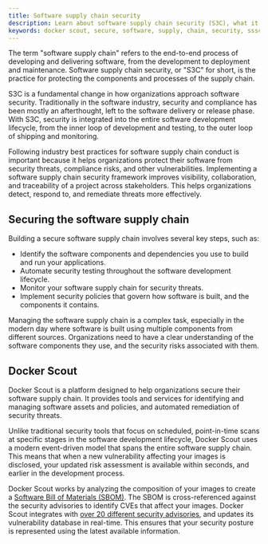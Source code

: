 ```yaml
---
title: Software supply chain security
description: Learn about software supply chain security (S3C), what it means, and why it is important.
keywords: docker scout, secure, software, supply, chain, security, sssc, sscs, s3c
---
```


The term "software supply chain" refers to the end-to-end process of developing
and delivering software, from the development to deployment and maintenance.
Software supply chain security, or "S3C" for short, is the practice for
protecting the components and processes of the supply chain.

S3C is a fundamental change in how organizations approach software security.
Traditionally in the software industry, security and compliance has been mostly
an afterthought, left to the software delivery or release phase. With S3C,
security is integrated into the entire software development lifecycle, from the
inner loop of development and testing, to the outer loop of shipping and
monitoring.

Following industry best practices for software supply chain conduct is
important because it helps organizations protect their software from security
threats, compliance risks, and other vulnerabilities. Implementing a software
supply chain security framework improves visibility, collaboration, and
traceability of a project across stakeholders. This helps organizations detect,
respond to, and remediate threats more effectively.

## Securing the software supply chain

Building a secure software supply chain involves several key steps, such as:

- Identify the software components and dependencies you use to build and run
  your applications.
- Automate security testing throughout the software development lifecycle.
- Monitor your software supply chain for security threats.
- Implement security policies that govern how software is built, and the
  components it contains.

Managing the software supply chain is a complex task, especially in the modern
day where software is built using multiple components from different sources.
Organizations need to have a clear understanding of the software components
they use, and the security risks associated with them.

## Docker Scout

Docker Scout is a platform designed to help organizations secure their software
supply chain. It provides tools and services for identifying and managing
software assets and policies, and automated remediation of security threats.

Unlike traditional security tools that focus on scheduled, point-in-time scans
at specific stages in the software development lifecycle, Docker Scout uses a
modern event-driven model that spans the entire software supply chain. This
means that when a new vulnerability affecting your images is disclosed, your
updated risk assessment is available within seconds, and earlier in the
development process.

Docker Scout works by analyzing the composition of your images to create a
[Software Bill of Materials (SBOM)](scout/concepts/sbom.md). The SBOM is
cross-referenced against the security advisories to identify CVEs that affect
your images. Docker Scout integrates with [over 20 different security
advisories](scout/deep-dive/advisory-db-sources.md), and updates its
vulnerability database in real-time. This ensures that your security posture is
represented using the latest available information.
